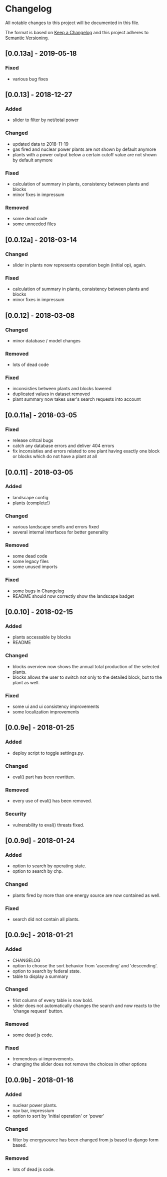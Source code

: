 # Changelog
All notable changes to this project will be documented in this file.

The format is based on [Keep a Changelog](http://keepachangelog.com/en/1.0.0/)
and this project adheres to [Semantic Versioning](http://semver.org/spec/v2.0.0.html).
## [0.0.13a] - 2019-05-18
### Fixed
- various bug fixes
## [0.0.13] - 2018-12-27
### Added
- slider to filter by net/total power

### Changed
- updated data to 2018-11-19
- gas fired and nuclear power plants are not shown by default anymore
- plants with a power output below a certain cutoff value are not shown by default anymore

### Fixed
- calculation of summary in plants, consistency between plants and blocks
- minor fixes in impressum

### Removed
- some dead code
- some unneeded files

## [0.0.12a] - 2018-03-14
### Changed
- slider in plants now represents operation begin (initial op), again.

### Fixed
- calculation of summary in plants, consistency between plants and blocks
- minor fixes in impressum

## [0.0.12] - 2018-03-08
### Changed
- minor database / model changes

### Removed
- lots of dead code

### Fixed
- inconsisties between plants and blocks lowered
- duplicated values in dataset removed
- plant summary now takes user's search requests into account

## [0.0.11a] - 2018-03-05
### Fixed
- release critcal bugs
- catch any database errors and deliver 404 errors
- fix inconsisties and errors related to one plant having exactly one block or blocks which do not have a plant at all

## [0.0.11] - 2018-03-05
### Added
- landscape config
- plants (complete!)

### Changed
- various landscape smells and errors fixed
- several internal interfaces for better generality

### Removed
- some dead code
- some legacy files
- some unused imports

### Fixed
- some bugs in Changelog
- README should now correctly show the landscape badget

## [0.0.10] - 2018-02-15
### Added
- plants accessable by blocks
- README

### Changed
- blocks overview now shows the annual total production of the selected plants.
- blocks allows the user to switch not only to the detailed block, but to the plant as well. 

### Fixed
- some ui and ui consistency improvements
- some localization improvements

## [0.0.9e] - 2018-01-25
### Added
- deploy script to toggle settings.py.

### Changed
- eval() part has been rewritten.

### Removed
- every use of eval() has been removed.

### Security
- vulnerability to eval() threats fixed.

## [0.0.9d] - 2018-01-24
### Added
- option to search by operating state.
- option to search by chp.

### Changed
- plants fired by more than one energy source are now contained as well.

### Fixed
- search did not contain all plants.

## [0.0.9c] - 2018-01-21
### Added
- CHANGELOG
- option to choose the sort behavior from 'ascending' and 'descending'.
- option to search by federal state.
- table to display a summary

### Changed
- frist column of every table is now bold.
- slider does not automatically changes the search and now reacts to the 'change request' button.

### Removed
- some dead js code.

### Fixed
- tremendous ui improvements.
- changing the slider does not remove the choices in other options

## [0.0.9b] - 2018-01-16
### Added
- nuclear power plants.
- nav bar, impressium
- option to sort by 'initial operation' or 'power'

### Changed
- filter by energysource has been changed from js based to django form based.

### Removed
- lots of dead js code.
